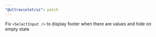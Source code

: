 ```yaml
---
"@ultraviolet/ui": patch
---
```


Fix `<SelectInput />` to display footer when there are values and hide on empty state
